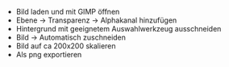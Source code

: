 <!--
/*********************************************************************
* Copyright (c) 06.10.2023 Thomas Zierer
*
* This program and the accompanying materials are made
* available under the terms of the Eclipse Public License 2.0
* which is available at https://www.eclipse.org/legal/epl-2.0/
*
* SPDX-License-Identifier: EPL-2.0
**********************************************************************/
-->

* Bild laden und mit GIMP öffnen
* Ebene -> Transparenz -> Alphakanal hinzufügen
* Hintergrund mit geeignetem Auswahlwerkzeug ausschneiden
* Bild -> Automatisch zuschneiden
* Bild auf ca 200x200 skalieren
* Als png exportieren


